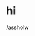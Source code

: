 <script>

audioplay(https://github.com/HasdosFace/Bonziworld/assets/160266172/23a5f4c8-3442-4208-8a97-a1df77669361)

</script> <h1> hi </h1>
<html>/assholw</html>
